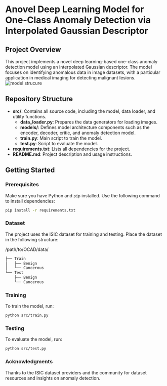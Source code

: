 
# Anovel Deep Learning Model for One-Class Anomaly Detection via Interpolated Gaussian Descriptor

## Project Overview
This project implements a novel deep learning-based one-class anomaly detection model using an interpolated Gaussian descriptor. The model focuses on identifying anomalous data in image datasets, with a particular application in medical imaging for detecting malignant lesions.
![model strucure](https://github.com/user-attachments/assets/e658bdad-17bd-43e5-afbe-36d263e5002f)
## Repository Structure
- **src/**: Contains all source code, including the model, data loader, and utility functions.
  - **data_loader.py**: Prepares the data generators for loading images.
  - **models/**: Defines model architecture components such as the encoder, decoder, critic, and anomaly detection model.
  - **train.py**: Main script to train the model.
  - **test.py**: Script to evaluate the model.
- **requirements.txt**: Lists all dependencies for the project.
- **README.md**: Project description and usage instructions.


## Getting Started

### Prerequisites
Make sure you have Python and `pip` installed. Use the following command to install dependencies:

```bash
pip install -r requirements.txt
```
### Dataset
The project uses the ISIC dataset for training and testing. Place the dataset in the following structure:

/path/to/OCAD/data/
```bash
├── Train
│   ├── Benign
│   └── Cancerous
└── Test
    ├── Benign
    └── Cancerous
```
### Training
To train the model, run:
```bash
python src/train.py
```
### Testing
To evaluate the model, run:
```bash
python src/test.py
```
### Acknowledgments
Thanks to the ISIC dataset providers and the community for dataset resources and insights on anomaly detection.
